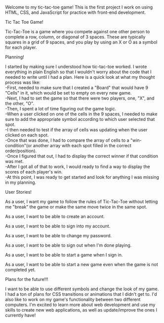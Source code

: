 Welcome to my tic-tac-toe game! This is the first project I work on using HTML,
CSS, and JavaScript for practice with front-end development.

Tic Tac Toe Game!

Tic-Tac-Toe is a game where you compete against one other person to complete a
row, column, or diagonal of 3 spaces. These are typically squares in a grid of 9
spaces, and you play by using an X or O as a symbol for each player.

Planning!

I started by making sure I understood how tic-tac-toe worked. I wrote everything
in plain English so that I wouldn't worry about the code that I needed to write
until I had a plan. Here is a quick look at what my thought process was like:
<br>
-First, needed to make sure that I created a "Board" that would have 9 "Cells"
in it, which would be set to empty on every new game.
<br>
-Next, I had to set the game so that there were two players, one, "X", and the
other, "O".
<br>
-Then, I spent a lot of time figuring out the game logic.
<br>
-When a user clicked on one of the cells in the 9 spaces, I needed to make sure
to add the appropriate symbol according to which user selected that spot.
<br>
-I then needed to test if the array of cells was updating when the user clicked
on each spot.
<br>
-Once that was done, I had to compare the array of cells to a "win-condition"(or
another array with each spot filled in the correct order/position).
<br>
-Once I figured that out, I had to display the correct winner if that condition
was met.
<br>
-After I got all of that to work, I would ready to find a way to display the
scores of each player's win.
<br>
-At this point, I was ready to get started and look for anything I was missing
in my planning.
<br>

User Stories!

As a user, I want my game to follow the rules of Tic-Tac-Toe without letting me
"break" the game or make the same move twice in the same spot.

As a user, I want to be able to create an account.

As a user, I want to be able to sign into my account.

As a user, I want to be able to change my password.

As a user, I want to be able to sign out when I'm done playing.

As a user, I want to be able to start a game when I sign in.

As a user, I want to be able to start a new game even when the game is not
completed yet.

Plans for the future!!!

I want to be able to use different symbols and change the look of my game. I had
a ton of plans for CSS transitions or animations that I didn't get to. I'd also
like to work on my game's functionality between two different computers. I'm
excited to learn more about web development and use my skills to create new web
applications, as well as update/improve the ones I currently have!
